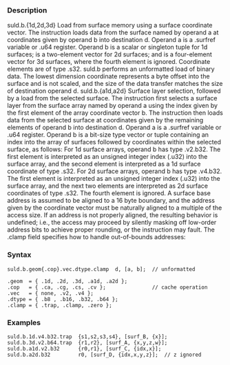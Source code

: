 ### Description

suld.b.{1d,2d,3d}
Load from surface memory using a surface coordinate vector. The instruction loads data from the
surface named by operand a at coordinates given by operand b into destination d. Operand
a is a .surfref variable or .u64 register. Operand b is a scalar or singleton tuple
for 1d surfaces; is a two-element vector for 2d surfaces; and is a four-element vector for 3d
surfaces, where the fourth element is ignored. Coordinate elements are of type .s32.
suld.b performs an unformatted load of binary data. The lowest dimension coordinate represents a
byte offset into the surface and is not scaled, and the size of the data transfer matches the size
of destination operand d.
suld.b.{a1d,a2d}
Surface layer selection, followed by a load from the selected surface. The instruction first selects
a surface layer from the surface array named by operand a using the index given by the first
element of the array coordinate vector b. The instruction then loads data from the selected
surface at coordinates given by the remaining elements of operand b into destination
d. Operand a is a .surfref variable or .u64 register. Operand b is a bit-size
type vector or tuple containing an index into the array of surfaces followed by coordinates within
the selected surface, as follows:
For 1d surface arrays, operand b has type .v2.b32. The first element is interpreted as an
unsigned integer index (.u32) into the surface array, and the second element is interpreted as a
1d surface coordinate of type .s32.
For 2d surface arrays, operand b has type .v4.b32. The first element is interpreted as an
unsigned integer index (.u32) into the surface array, and the next two elements are interpreted
as 2d surface coordinates of type .s32. The fourth element is ignored.
A surface base address is assumed to be aligned to a 16 byte boundary, and the address given by the
coordinate vector must be naturally aligned to a multiple of the access size. If an address is not
properly aligned, the resulting behavior is undefined; i.e., the access may proceed by silently
masking off low-order address bits to achieve proper rounding, or the instruction may fault.
The .clamp field specifies how to handle out-of-bounds addresses:

### Syntax

```
suld.b.geom{.cop}.vec.dtype.clamp  d, [a, b];  // unformatted

.geom  = { .1d, .2d, .3d, .a1d, .a2d };
.cop   = { .ca, .cg, .cs, .cv };               // cache operation
.vec   = { none, .v2, .v4 };
.dtype = { .b8 , .b16, .b32, .b64 };
.clamp = { .trap, .clamp, .zero };
```

### Examples

```
suld.b.1d.v4.b32.trap  {s1,s2,s3,s4}, [surf_B, {x}];
suld.b.3d.v2.b64.trap  {r1,r2}, [surf_A, {x,y,z,w}];
suld.b.a1d.v2.b32      {r0,r1}, [surf_C, {idx,x}];
suld.b.a2d.b32         r0, [surf_D, {idx,x,y,z}];  // z ignored
```

